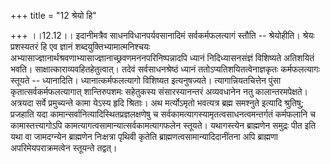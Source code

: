 +++
title = "12 श्रेयो हि"

+++
।।12.12।। इदानीमत्रैव साधनविधानपर्यवसानादिमं सर्वकर्मफलत्यागं स्तौति --
श्रेयोहीति। श्रेयः प्रशस्यतरं हि एव ज्ञानं शब्दयुक्तिभ्यामात्मनिश्चयः
अभ्यासाज्ज्ञानार्थश्रवणाभ्यासाज्ज्ञानाच्छ्रवणमननपरिनिष्पन्नादपि ध्यानं
निदिध्यासनसंज्ञं विशिष्यते अतिशयितं भवति। साक्षात्काराव्यवहितहेतुत्वात्।
तदेवं सर्वसाधनश्रेष्ठं ध्यानं ततोऽप्यतिशयितत्वेनाज्ञकृतः कर्मफलत्यागः
स्तूयते -- ध्यानादिति। ध्यानात्कर्मफलत्यागो विशिष्यत इत्यनुषज्यते।
त्यागान्नियतचित्तेन पुंसा कृतात्सर्वकर्मफलत्यागात् शान्तिरुपशमः
सहेतुकस्य संसारस्यानन्तरं अव्यवधानेन नतु कालान्तरमपेक्षते। अत्रयदा सर्वे
प्रमुच्यन्ते कामा येऽस्य हृदि श्रिताः। अथ मर्त्योऽमृतो भवत्यत्र ब्रह्म
समश्नुते इत्यादि श्रुतिषु; प्रजहाति यदा
कामान्सर्वानित्यादिस्थितप्रज्ञलक्षणेषु च
सर्वकामत्यागस्यामृतत्वसाधनत्वमन्तर्गतं कर्मफलानि च कामास्तत्त्यागोऽपि
कामत्यागत्वसामान्यात्सर्वकामत्यागफलेन स्तूयते। यथागस्त्येन ब्राह्मणेन
समुद्रः पीत इति यथा वा जामदग्न्येन ब्राह्मणेन निःक्षत्रा पृथिवी कृतेति
ब्राह्मणत्वसामान्यादिदानींतना अपि ब्राह्मणा अपरिमेयपराक्रमत्वेन
स्तूयन्ते तद्वत्।
